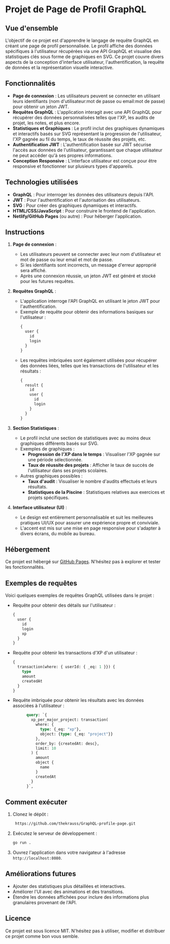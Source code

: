 
# Projet de Page de Profil GraphQL

## Vue d'ensemble

L'objectif de ce projet est d'apprendre le langage de requête GraphQL en créant une page de profil personnalisée. Le profil affiche des données spécifiques à l'utilisateur récupérées via une API GraphQL et visualise des statistiques clés sous forme de graphiques en SVG. Ce projet couvre divers aspects de la conception d'interface utilisateur, l'authentification, la requête de données et la représentation visuelle interactive.

## Fonctionnalités

- **Page de connexion** : Les utilisateurs peuvent se connecter en utilisant leurs identifiants (nom d'utilisateur:mot de passe ou email:mot de passe) pour obtenir un jeton JWT.
- **Requêtes GraphQL** : L'application interagit avec une API GraphQL pour récupérer des données personnalisées telles que l'XP, les audits de projet, les notes, et plus encore.
- **Statistiques et Graphiques** : Le profil inclut des graphiques dynamiques et interactifs basés sur SVG représentant la progression de l'utilisateur, l'XP gagnée au fil du temps, le taux de réussite des projets, etc.
- **Authentification JWT** : L'authentification basée sur JWT sécurise l'accès aux données de l'utilisateur, garantissant que chaque utilisateur ne peut accéder qu'à ses propres informations.
- **Conception Responsive** : L'interface utilisateur est conçue pour être responsive et fonctionner sur plusieurs types d'appareils.

## Technologies utilisées

- **GraphQL** : Pour interroger les données des utilisateurs depuis l'API.
- **JWT** : Pour l'authentification et l'autorisation des utilisateurs.
- **SVG** : Pour créer des graphiques dynamiques et interactifs.
- **HTML/CSS/JavaScript** : Pour construire le frontend de l'application.
- **Netlify/GitHub Pages** (ou autre) : Pour héberger l'application.

## Instructions

1. **Page de connexion** : 
   - Les utilisateurs peuvent se connecter avec leur nom d'utilisateur et mot de passe ou leur email et mot de passe.
   - Si les identifiants sont incorrects, un message d'erreur approprié sera affiché.
   - Après une connexion réussie, un jeton JWT est généré et stocké pour les futures requêtes.

2. **Requêtes GraphQL** :
   - L'application interroge l'API GraphQL en utilisant le jeton JWT pour l'authentification.
   - Exemple de requête pour obtenir des informations basiques sur l'utilisateur :
     ```graphql
     {
       user {
         id
         login
       }
     }
     ```
   - Les requêtes imbriquées sont également utilisées pour récupérer des données liées, telles que les transactions de l'utilisateur et les résultats :
     ```graphql
     {
       result {
         id
         user {
           id
           login
         }
       }
     }
     ```

3. **Section Statistiques** :
   - Le profil inclut une section de statistiques avec au moins deux graphiques différents basés sur SVG.
   - Exemples de graphiques :
     - **Progression de l'XP dans le temps** : Visualiser l'XP gagnée sur une période sélectionnée.
     - **Taux de réussite des projets** : Afficher le taux de succès de l'utilisateur dans ses projets scolaires.
   - Autres graphiques possibles :
     - **Taux d'audit** : Visualiser le nombre d'audits effectués et leurs résultats.
     - **Statistiques de la Piscine** : Statistiques relatives aux exercices et projets spécifiques.

4. **Interface utilisateur (UI)** :
   - Le design est entièrement personnalisable et suit les meilleures pratiques UI/UX pour assurer une expérience propre et conviviale.
   - L'accent est mis sur une mise en page responsive pour s'adapter à divers écrans, du mobile au bureau.

## Hébergement

Ce projet est hébergé sur [GitHub Pages](https://). N'hésitez pas à explorer et tester les fonctionnalités.

## Exemples de requêtes

Voici quelques exemples de requêtes GraphQL utilisées dans le projet :

- Requête pour obtenir des détails sur l'utilisateur :
  ```graphql
  {
    user {
      id
      login
      xp
    }
  }
  ```

- Requête pour obtenir les transactions d'XP d'un utilisateur :
  ```graphql
  {
    transaction(where: { userId: { _eq: 1 }}) {
      type
      amount
      createdAt
    }
  }
  ```

- Requête imbriquée pour obtenir les résultats avec les données associées à l'utilisateur :
  ```graphql
        query: `{
          xp_per_major_project: transaction(
            where: {
              type: {_eq: "xp"},
              object: {type: {_eq: "project"}}
            },
            order_by: {createdAt: desc},
            limit: 10
          ) {
            amount
            object {
              name
            }
            createdAt
          }
        }`,
  ```

## Comment exécuter

1. Clonez le dépôt :
   ```bash
    https://github.com/thekrauss/GraphQL-profile-page.git
   ```


2. Exécutez le serveur de développement :
   ```bash
   go run .
   ```

5. Ouvrez l'application dans votre navigateur à l'adresse `http://localhost:8080`.

## Améliorations futures

- Ajouter des statistiques plus détaillées et interactives.
- Améliorer l'UI avec des animations et des transitions.
- Étendre les données affichées pour inclure des informations plus granulaires provenant de l'API.

## Licence

Ce projet est sous licence MIT. N'hésitez pas à utiliser, modifier et distribuer ce projet comme bon vous semble.
